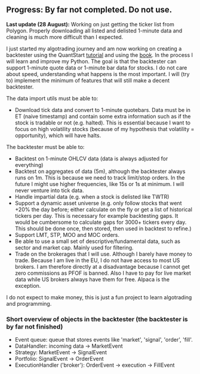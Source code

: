 ## Progress: By far not completed. Do not use.
**Last update (28 August):** Working on just getting the ticker list from Polygon. Properly downloading all listed and delisted 1-minute data and cleaning is much more difficult than I expected.

I just started my algotrading journey and am now working on creating a backtester using the QuantStart [tutorial](http://www.quantstart.com/articles/Event-Driven-Backtesting-with-Python-Part-I/) and using the [book](http://www.quantstart.com/successful-algorithmic-trading-ebook/). In the process I will learn and improve my Python. The goal is that the backtester can support 1-minute quote data or 1-minute bar data for stocks. I do not care about speed, understanding what happens is the most important. I will (try to) implement the minimum of features that will still make a decent backtester.

The data import utils must be able to:
* Download tick data and convert to 1-minute quotebars. Data must be in ET (naive timestamp) and contain some extra information such as if the stock is tradable or not (e.g. halted). This is essential because I want to focus on high volatility stocks (because of my hypothesis that volatility = opportunity), which will have halts.

The backtester must be able to:
* Backtest on 1-minute OHLCV data (data is always adjusted for everything)
* Backtest on aggregates of data (5m), although the backtester always runs on 1m. This is because we need to track limit/stop orders. In the future I might use higher frequencies, like 15s or 1s at minimum. I will never venture into tick data.
* Handle impartial data (e.g. when a stock is delisted like TWTR)
* Support a dynamic asset universe (e.g. only follow stocks that went +20% the day before; either calculate on the fly or get a list of historical tickers per day. This is necessary for example backtesting gaps. It would be cumbersome to calculate gaps for 3000+ tickers every day. This should be done once, then stored, then used in backtest to refine.)
* Support LMT, STP, MOO and MOC orders.
* Be able to use a small set of descriptive/fundamental data, such as sector and market cap. Mainly used for filtering.
* Trade on the brokerages that I will use. Although I barely have money to trade. Because I am live in the EU, I do not have access to most US brokers. I am therefore directly at a disadvantage because I cannot get zero commissions as PFOF is banned. Also I have to pay for live market data while US brokers always have them for free. Alpaca is the exception.

I do not expect to make money, this is just a fun project to learn algotrading and programming. 

### Short overview of objects in the backtester (the backtester is by far not finished)
* Event queue: queue that stores events like 'market', 'signal', 'order', 'fill'.
* DataHandler: incoming data -> MarketEvent
* Strategy: MarketEvent -> SignalEvent
* Portfolio: SignalEvent -> OrderEvent
* ExecutionHandler ('broker'): OrderEvent -> execution -> FillEvent

